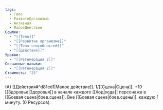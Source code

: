 ```yaml
---
tags:
  - Тело
  - РазвитеОрганизма
  - Активная
  - МалоеДействие
Ссылки:
  - "[[Тело]]"
  - "[[Развитие организма]]"
  - "[[Типы способностей]]"
  - "[[Действия]]"
Уровни:
  - "[[Регенерация 2]]"
Связанные навыки:
  - "[[Регенерация 2]]"
Стоимость: "25"
---
```

(А) [[Действия#^d81ed1|Малое действие]]. 1/[[Сцена|Сцена]]. +10 [[Здоровье|Здоровья]] в начале каждого [[Ход|хода]] персонажа в [[Боевая сцена|боев.сцена]]. Вне [[Боевая сцена|боев.сцены]]. каждую 1 минуту. (0 Ресурсов).